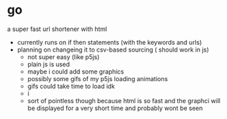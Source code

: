 # go
a super fast url shortener with html
- currently runs on if then statements (with the keywords and urls)
- planning on changeing it to csv-based sourcing ( should work in js)
  - not super easy (like p5js)
  - plain js is used 
  - maybe i could add some graphics
  - possibly some gifs of my p5js loading animations
  - gifs could take time to load idk
  - i
  - sort of pointless though because html is so fast and the graphci will be displayed for a very short time and probably wont be seen
